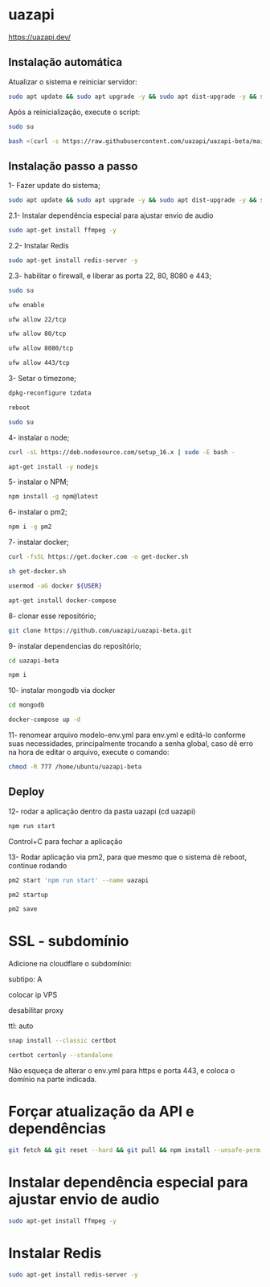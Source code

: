
# uazapi

https://uazapi.dev/


## Instalação automática

Atualizar o sistema e reiniciar servidor:

```bash
sudo apt update && sudo apt upgrade -y && sudo apt dist-upgrade -y && sudo apt install -y curl && reboot
```
Após  a reinicialização, execute o script:

```bash
sudo su
```

```bash
bash <(curl -s https://raw.githubusercontent.com/uazapi/uazapi-beta/main/install.sh)
```

    
## Instalação passo a passo

1- Fazer update do sistema;

```bash
sudo apt update && sudo apt upgrade -y && sudo apt dist-upgrade -y && sudo apt install -y curl && reboot
```

2.1- Instalar dependência especial para ajustar envio de audio

```bash
sudo apt-get install ffmpeg -y
```

2.2- Instalar Redis

```bash
sudo apt-get install redis-server -y
```

2.3- habilitar o firewall, e liberar as porta 22, 80, 8080 e 443;

```bash
sudo su
```
```bash
ufw enable
```
```bash
ufw allow 22/tcp
```

```bash
ufw allow 80/tcp
```

```bash
ufw allow 8080/tcp
```

```bash
ufw allow 443/tcp
```

3- Setar o timezone;

```bash
dpkg-reconfigure tzdata
```
```bash
reboot
```

```bash
sudo su
```
4- instalar o node;

```bash
curl -sL https://deb.nodesource.com/setup_16.x | sudo -E bash -
```
```bash
apt-get install -y nodejs
```

5- instalar o NPM;

```bash
npm install -g npm@latest
```

6- instalar o pm2;

```bash
npm i -g pm2
```

7- instalar docker;

```bash
curl -fsSL https://get.docker.com -o get-docker.sh
```
```bash
sh get-docker.sh
```
```bash
usermod -aG docker ${USER}
```
```bash
apt-get install docker-compose
```

8- clonar esse repositório;

```bash
git clone https://github.com/uazapi/uazapi-beta.git
```

9- instalar dependencias do repositório;
```bash
cd uazapi-beta
```
```bash
npm i
```
10- instalar mongodb via docker 

```bash
cd mongodb
```

```bash
docker-compose up -d
```

11- renomear arquivo modelo-env.yml para env.yml e editá-lo conforme suas necessidades, principalmente trocando a senha global, caso dê erro na hora de editar o arquivo, execute o comando:
```bash
chmod -R 777 /home/ubuntu/uazapi-beta
```
## Deploy

12- rodar a aplicação dentro da pasta uazapi (cd uazapi)
```bash
npm run start
```
Control+C para fechar a aplicação

13- Rodar aplicação via pm2, para que mesmo que o sistema dê reboot, continue rodando
```bash
pm2 start 'npm run start' --name uazapi
```
```bash
pm2 startup
```
```bash
pm2 save
```



# SSL - subdomínio

Adicione na cloudflare o subdomínio: 

subtipo: A

colocar ip VPS

desabilitar proxy

ttl: auto


```bash
snap install --classic certbot
```
```bash
certbot certonly --standalone
```
Não esqueça de alterar o env.yml para https e porta 443, e coloca o domínio na parte indicada.


# Forçar atualização da API e dependências

```bash
git fetch && git reset --hard && git pull && npm install --unsafe-perm
```

# Instalar dependência especial para ajustar envio de audio

```bash
sudo apt-get install ffmpeg -y
```

# Instalar Redis

```bash
sudo apt-get install redis-server -y
```